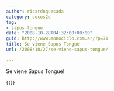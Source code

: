 ```yaml
---
author: ricardoquesada
category: cocos2d
tag:
- sapus tongue
date: "2008-10-28T04:32:00+00:00"
guid: http://www.monociclo.com.ar/?p=71
title: Se viene Sapus Tongue
url: /2008/10/27/se-viene-sapus-tongue/

---
```


Se viene Sapus Tongue!

{{<youtube fgHPJqR7HtA >}}